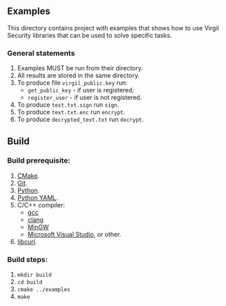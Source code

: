 ## Examples
This directory contains project with examples that shows how to use Virgil Security libraries
    that can be used to solve specific tasks.

### General statements

1. Examples MUST be run from their directory.
1. All results are stored in the same directory.
1. To produce file `virgil_public.key` run:
    - `get_public_key` - if user is registered;
    - `register_user` - if user is not registered.
1. To produce `test.txt.sign` run `sign`.
1. To produce `text.txt.enc` run `encrypt`.
1. To produce `decrypted_text.txt` run `decrypt`.

## Build

### Build prerequisite:

1. [CMake](http://www.cmake.org/).
1. [Git](http://git-scm.com/).
1. [Python](http://python.org/).
1. [Python YAML](http://pyyaml.org/).
1. C/C++ compiler:
    * [gcc](https://gcc.gnu.org/)
    * [clang](http://clang.llvm.org/)
    * [MinGW](http://www.mingw.org/)
    * [Microsoft Visual Studio](http://www.visualstudio.com/), or other.
1. [libcurl](http://curl.haxx.se/libcurl/).

### Build steps:

1. `mkdir build`
1. `cd build`
1. `cmake ../examples`
1. `make`
